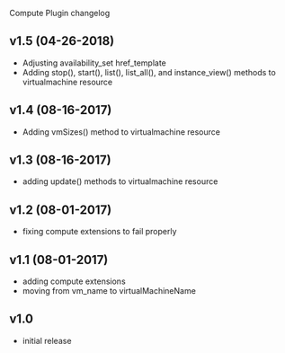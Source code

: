Compute Plugin changelog

v1.5 (04-26-2018)
-----------------
- Adjusting availability_set href_template
- Adding stop(), start(), list(), list_all(), and instance_view() methods to virtualmachine resource

v1.4 (08-16-2017)
-----------------
- Adding vmSizes() method to virtualmachine resource

v1.3 (08-16-2017)
-----------------
- adding update() methods to virtualmachine resource

v1.2 (08-01-2017)
-----------------
- fixing compute extensions to fail properly

v1.1 (08-01-2017)
-----------------
- adding compute extensions
- moving from vm_name to virtualMachineName

v1.0
-----
- initial release
